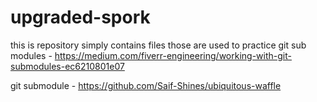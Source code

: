 # upgraded-spork

this is repository simply contains files those are used to practice git sub modules - https://medium.com/fiverr-engineering/working-with-git-submodules-ec6210801e07

git submodule - https://github.com/Saif-Shines/ubiquitous-waffle
